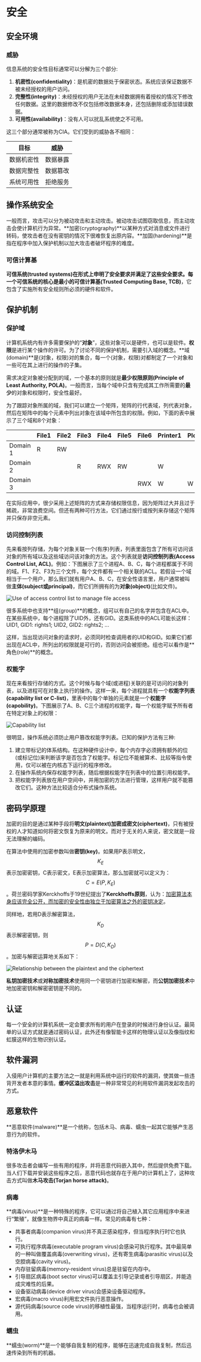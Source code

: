 # 安全

## 安全环境

### 威胁
信息系统的安全性目标通常可以分解为三个部分:
1. **机密性(confidentiality)**：是机密的数据处于保密状态。系统应该保证数据不被未经授权的用户访问。
2. **完整性(integrity)**：未经授权的用户无法在未经数据拥有着授权的情况下修改任何数据。这里的数据修改不仅包括修改数据本身，还包括删除或添加错误数据。
3. **可用性(availability)**：没有人可以扰乱系统使之不可用。

这三个部分通常被称为CIA。它们受到的威胁各不相同：

| 目标       | 威胁     |
| ---------- | -------- |
| 数据机密性 | 数据暴露 |
| 数据完整性 | 数据篡改 |
| 系统可用性 | 拒绝服务 |

## 操作系统安全
一般而言，攻击可以分为被动攻击和主动攻击。被动攻击试图窃取信息，而主动攻击会使计算机行为异常。**加密(cryptography)**以某种方式对消息或文件进行转码，使攻击者在没有密钥的情况下很难恢复出原内容。**加固(hardening)**是指在程序中加入保护机制以加大攻击者破坏程序的难度。

### 可信计算基
**可信系统(trusted systems)**在形式上申明了安全要求并满足了这些安全要求。每一个可信系统的核心是最小的**可信计算基(Trusted Computing Base, TCB)**，它包含了实施所有安全规则所必须的硬件和软件。

## 保护机制

### 保护域
计算机系统内有许多需要保护的“**对象**”，这些对象可以是硬件，也可以是软件。**权限**是进行某个操作的许可。为了讨论不同的保护机制，需要引入域的概念。**域(domain)**是(对象，权限)对的集合，每一个(对象，权限)对都制定了一个对象和一些可在其上进行的操作的子集。

需求决定对象被分配到的域，一个基本的原则就是**最少权限原则(Principle of Least Authority, POLA)**。一般而言，当每个域中只含有完成其工作所需要的**最少**的对象和权限时，安全性最好。

为了跟踪对象所属的域，我们可以建立一个矩阵，矩阵的行代表域，列代表对象，然后在矩阵中的每个元素中列出对象在该域中所包含的权限。例如，下面的表中展示了三个域和8个对象：

|          | File1 | File2 | File3 | File4 | File5 | File6 | Printer1 | Plotter2 |
| -------- | ----- | ----- | ----- | ----- | ----- | ----- | -------- | -------- |
| Domain 1 | R     | RW    |       |       |       |       |          |          |
| Domain 2 |       |       | R     | RWX   | RW    |       | W        |          |
| Domain 3 |       |       |       |       |       | RWX   | W        | W        |


在实际应用中，很少采用上述矩阵的方式来存储权限信息，因为矩阵过大并且过于稀疏，非常浪费空间。但还有两种可行方法，它们通过按行或按列来存储这个矩阵并只保存非空元素。

### 访问控制列表
先来看按列存储，为每个对象关联一个(有序)列表，列表里面包含了所有可访问该对象的所有域以及这些域访问该对象的方法。这个列表就是**访问控制列表(Access Control List, ACL)**。例如：下图展示了三个进程A、B、C，每个进程都属于不同的域。F1、F2、F3为三个文件，每个文件都有一个相关联的ACL。若假设一个域相当于一个用户，那么我们就有用户A、B、C，在安全性语言里，用户通常被叫做**主体(subject或principal)**，而它们所拥有的为**对象(object)**(比如文件)。

![Use of access control list to manage file access](images/use-of-access-control-list-to-manage-file-access.png)

很多系统中也支持**组(group)**的概念，组可以有自己的名字并包含在ACL中。在某些系统中，每个进程除了UID外，还有GID。这类系统中的ACL可能长这样：UID1, GID1: 
rights1; UID2, GID2: rights2; ...

这样，当出现访问对象的请求时，必须同时检查调用者的UID和GID。如果它们都出现在ACL中，所列出的权限就是可行的，否则访问会被拒绝。组也可以看作是**角色(role)**的概念。

### 权能字
现在来看按行存储的方式。这个时候与每个域(或进程)关联的是可访问的对象列表，以及进程可在对象上执行的操作。这样一来，每个进程就具有一个**权能字列表(capability list or C-list)**，里表中的每个单独的元素就是一个**权能字(capobility)**。下图展示了A、B、C三个进程的权能字，每一个权能字赋予所有者在特定对象上的权限：

![Capability list](images/capability-list.png)

很明显，操作系统必须防止用户篡改权能字列表。已知的保护方法有三种:
1. 建立带标记的体系结构。在这种硬件设计中，每个内存字必须拥有额外的位(或标记位)来判断该字是否包含了权能字。标记位不能被算术、比较等指令使用，仅可以被在内核态下运行的程序修改。
2. 在操作系统内保存权能字列表，随后根据权能字在列表中的位置引用权能字。
3. 把权能字列表放在用户空间中，并用加密的方法进行管理，这样用户就不能篡改它们。这种方法比较适合分布式操作系统。

## 密码学原理
加密的目的是通过某种手段将**明文(plaintext)**加密成**密文(ciphertext)**，只有被授权的人才知道如何将密文恢复为原来的明文。而对于无关的人来说，密文就是一段无法理解的编码。

在算法中使用的加密参数叫做**密钥(key)**。如果用P表示明文，$$K_E$$表示加密密钥，C表示密文，E表示加密算法，那么加密就可以定义为：$$C = E(P, K_E)$$。荷兰密码学家Kerckhoffs于19世纪提出了**Kerckhoffs原则**，认为：<u>加密算法本身应该完全公开，而加密的安全性由独立于加密算法之外的密钥决定</u>。

同样地，若用D表示解密算法，$$K_D$$表示解密密钥，则$$P = D(C, K_D)$$。加密与解密运算地关系如下：

![Relationship between the plaintext and the ciphertext](images/relationship-between-the-plaintext-and-the-ciphertext.png)

**私钥加密技术**或**对称加密技术**使用同一个密钥进行加密和解密，而**公钥加密技术**中地加密密钥和解密密钥是不同的。

## 认证
每一个安全的计算机系统一定会要求所有的用户在登录的时候进行身份认证。最简单的认证方式就是通过密码认证，此外还有像智能卡这样的物理认证以及像指纹和虹膜这样的生物识别认证。

## 软件漏洞
入侵用户计算机的主要方法之一就是利用系统中运行的软件的漏洞，使其做一些违背开发者本意的事情。**缓冲区溢出攻击**是一种非常常见的利用软件漏洞发起攻击的方式。

## 恶意软件
**恶意软件(malware)**是一个统称，包括木马、病毒、蠕虫一起其它能够产生恶意行为的软件。

### 特洛伊木马
很多攻击者会编写一些有用的程序，并将恶意代码嵌入其中，然后提供免费下载。当人们下载并安装这些程序之后，恶意代码也就存在于用户的计算机上了，这种攻击方式叫做**木马攻击(Torjan horse attack)**。

### 病毒
**病毒(virus)**是一种特殊的程序，它可以通过将自己植入其它应用程序中来进行“繁殖”，就像生物界中真正的病毒一样。常见的病毒有七种：
* 共事者病毒(companion virus)并不真正感染程序，但当程序执行时它也执行。
* 可执行程序病毒(executable program virus)会感染可执行程序。其中最简单的一种叫做覆盖病毒(overwriting virus)，还有寄生病毒(parasitic virus)以及空腔病毒(cavity virus)。
* 内存驻留病毒(memory-resident virus)总是驻留在内存中。
* 引导扇区病毒(boot sector virus)可以覆盖主引导记录或者引导扇区，并能造成灾难性的后果。
* 设备驱动病毒(device driver virus)会感染设备驱动程序。
* 宏病毒(macro virus)利用宏文件执行恶意操作。
* 源代码病毒(source code virus)的移植性最强，当程序运行时，病毒也会被调用。

### 蠕虫
**蠕虫(worm)**是一个能够自我复制的程序，能够在迅速完成自我复制，然后迅速传染到所有的机器。
